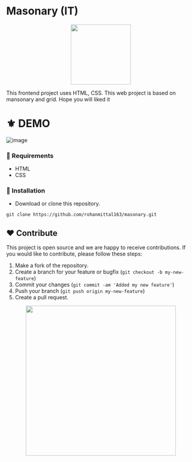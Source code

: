 # Masonary (IT)
<p align="center">
  <img src="https://cdn-icons-png.flaticon.com/512/2136/2136643.png" width="160" />
</p>
This frontend project uses HTML, CSS.
This web project is based on mansonary and grid. Hope you will liked it

# ⚜ DEMO

![image](https://user-images.githubusercontent.com/97821844/213483949-f9f7099e-e598-49b7-977a-ccc3c31ef662.png)

### 📌 Requirements 

- HTML 
- CSS

### 🔰 Installation 

- Download or clone this repository.
```
git clone https://github.com/rohanmittal163/masonary.git
```
## ❤ Contribute
This project is open source and we are happy to receive contributions. If you would like to contribute, please follow these steps:

1. Make a fork of the repository.
2. Create a branch for your feature or bugfix (`git checkout -b my-new-feature`)
3. Commit your changes (`git commit -am 'Added my new feature'`)
4. Push your branch (`git push origin my-new-feature`)
5. Create a pull request.

<p align="center">
  <img src="https://user-images.githubusercontent.com/104341274/210186277-0d434bb0-80c0-43a9-b6b0-2e42e18c31a9.png" width="400" />
</p>
